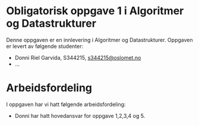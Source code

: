 
# Obligatorisk oppgave 1 i Algoritmer og Datastrukturer

Denne oppgaven er en innlevering i Algoritmer og Datastrukturer. 
Oppgaven er levert av følgende studenter:
* Donni Riel Garvida, S344215, s344215@oslomet.no
* ...

# Arbeidsfordeling

I oppgaven har vi hatt følgende arbeidsfordeling:
* Donni har hatt hovedansvar for oppgave 1,2,3,4 og 5. 


